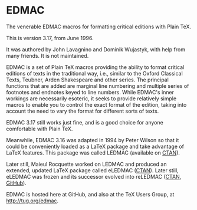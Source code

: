 # EDMAC
The venerable EDMAC macros for formatting critical editions with Plain TeX.

This is version 3.17, from June 1996.

It was authored by John Lavagnino and Dominik Wujastyk, with help from many friends.  It is not maintained.  
 
EDMAC is a set of Plain TeX macros providing the
ability to format critical editions of texts in the traditional
way, i.e., similar to the Oxford Classical Texts, Teubner, Arden
Shakespeare and other series. The principal functions that are
added are marginal line numbering and multiple series of
footnotes and endnotes keyed to line numbers. While EDMAC's
inner workings are necessarily esoteric, it seeks to provide
relatively simple macros to enable you to control the exact
format of the edition, taking into account the need to vary the
format for different sorts of texts.

EDMAC 3.17 still works just fine, and is a good choice for anyone comfortable with Plain TeX.

Meanwhile, EDMAC 3.16 was adapted in 1994 by Peter Wilson so that it could be conveniently loaded as a LaTeX package and take advantage of LaTeX features. This package was called LEDMAC (available on [CTAN](https://www.ctan.org/pkg/ledmac)).

Later still, Maieul Rocquette worked on LEDMAC and produced an extended, updated LaTeX package called eLEDMAC ([CTAN](https://www.ctan.org/pkg/eledmac)).  Later still, eLEDMAC was frozen and its successor evolved into reLEDMAC ([CTAN](https://www.ctan.org/pkg/reledmac), [GitHub](https://github.com/maieul/ledmac)).

EDMAC is hosted here at GitHub, and also at the TeX Users Group, at http://tug.org/edmac.
